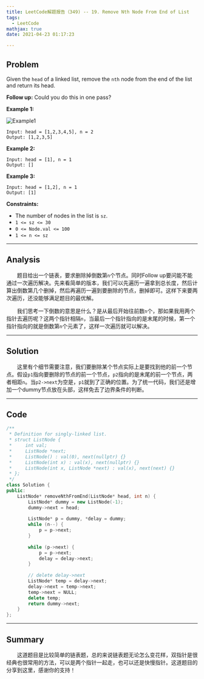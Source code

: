 ```yaml
---
title: LeetCode解题报告（349) -- 19. Remove Nth Node From End of List
tags:
  - LeetCode
mathjax: true
date: 2021-04-23 01:17:23

---
```


## Problem

Given the `head` of a linked list, remove the `nth` node from the end of the list and return its head.

**Follow up:** Could you do this in one pass?

<!-- more -->

**Example 1:**

![Example1](https://assets.leetcode.com/uploads/2020/10/03/remove_ex1.jpg)

```
Input: head = [1,2,3,4,5], n = 2
Output: [1,2,3,5]

```

**Example 2:**

```
Input: head = [1], n = 1
Output: []
```

**Example 3:**

```
Input: head = [1,2], n = 1
Output: [1]
```

**Constraints:**

- The number of nodes in the list is `sz`.
- `1 <= sz <= 30`
- `0 <= Node.val <= 100`
- `1 <= n <= sz`

------

## Analysis

&emsp;&emsp;题目给出一个链表，要求删除掉倒数第`n`个节点。同时Follow up要问能不能通过一次遍历解决。先来看简单的版本，我们可以先遍历一遍拿到总长度，然后计算出倒数第几个删掉，然后再遍历一遍到要删除的节点，删掉即可。这样下来要两次遍历，还没能够满足题目的最优解。

&emsp;&emsp;我们思考一下倒数的意思是什么？是从最后开始往前数`n`个，那如果我用两个指针去遍历呢？这两个指针相隔`n`，当最后一个指针指向的是末尾的时候，第一个指针指向的就是倒数第`n`个元素了，这样一次遍历就可以解决。

------

## Solution

&emsp;&emsp;这里有个细节需要注意，我们要删除某个节点实际上是要找到他的前一个节点。假设`p1`指向要删除的节点的前一个节点，`p2`指向的是末尾的前一个节点，两者相距`n`。当`p2->next`为空是，`p1`就到了正确的位置。为了统一代码，我们还是增加一个dummy节点放在头部，这样免去了边界条件的判断。

------

## Code

```c++
/**
 * Definition for singly-linked list.
 * struct ListNode {
 *     int val;
 *     ListNode *next;
 *     ListNode() : val(0), next(nullptr) {}
 *     ListNode(int x) : val(x), next(nullptr) {}
 *     ListNode(int x, ListNode *next) : val(x), next(next) {}
 * };
 */
class Solution {
public:
    ListNode* removeNthFromEnd(ListNode* head, int n) {
        ListNode* dummy = new ListNode(-1);
        dummy->next = head;
        
        ListNode* p = dummy, *delay = dummy;
        while (n--) {
            p = p->next;
        }
        
        while (p->next) {
            p = p->next;
            delay = delay->next;
        }
        
        // delete delay->next
        ListNode* temp = delay->next;
        delay->next = temp->next;
        temp->next = NULL;
        delete temp;
        return dummy->next;
    }
};
```

------

## Summary

&emsp;&emsp;这道题目是比较简单的链表题，总的来说链表题无论怎么变花样，双指针是很经典也很常用的方法，可以是两个指针一起走，也可以还是快慢指针。这道题目的分享到这里，感谢你的支持！
